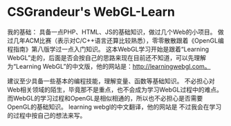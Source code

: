 # CSGrandeur's WebGL-Learn
我的基础：
具备一点PHP、HTML、JS的基础知识，做过几个Web的小项目。
做过几年ACM比赛（表示对C/C++语言还算比较熟悉），零零散散跟着《OpenGL编程指南》第八版学过一点入门知识。
这本WebGL学习开始是跟着“Learning WebGL”走的，后面是否会按自己的思路来现在目前还不知道，可以先理解为“Learning WebGL”的中文版，他的网站是：http://learningwebgl.com。

建议至少具备一些基本的编程技能，理解变量、函数等基础知识。
不必担心对Web相关领域的陌生，毕竟那不是重点，也不会成为学习WebGL过程中的难点。而WebGL的学习过程和OpenGL是相似相通的，所以也不必担心是否需要OpenGL的基础知识。
learning webgl的中文翻译，他的网站是
不过我会在学习的过程中按自己的想法来写。
